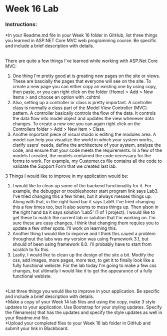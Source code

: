 <h1>Week 16 Lab</h1>
<h3>Instructions:</h3>
*In your Readme.md file in your Week 16 folder in GitHub, list three things you learned in ASP.NET Core MVC web programming course. Be specific and include a brief description with details.<br><br>

There are quite a few things I've learned while working with ASP.Net Core MVC:
1.  One thing I'm pretty good at is greating new pages on the site or views.  These are bascially the pages that everyone will see on the site. To create a new page you can either copy an existing one by using copy, then paste, or you can right click on the folder (Home) > Add > New Items > and choose an option with .cshtml<br>
2.  Also, setting up a controller or class is pretty important.  A controller class is normally a class part of the Model View Controller (MVC) pattern. A controller basically controls the flow of the data. It controls the data flow into model object and updates the view whenever data changes.  To create a new one you can again right click on the Controllers folder > Add > New Item > Class.
3.  Anothe important piece of visual stuido is editing the modules area.  A model can help you visualize the world in which your system works, clarify users' needs, define the architecture of your system, analyze the code, and ensure that your code meets the requirements.  In a few of the models I created, the models contained the code necessary for the forms to work.  For example, my Customer.cs file contains all the code to validate the Support Form that we created last lab.

3 Things I would like to improve in my application would be:
1.  I would like to clean up some of the backend functionality for it.  For example, the debugger or troubleshooter start program link says Lab3.  I've tried changing this a few times, but it always messes things up.  Along with that, in the right hand bar it says Lab9.  I've tried changing this a few times too, but It also seems to mess things up.  Then alson in the right hand ba it says solution 'Lab5' (1 of 1 project).  I would like to get these to match the current lab or solution that I'm working on.  I'm sure these are easy changes, I think that changing them requies you to update a few other spots.  I'll work on learning this.
2.  Another thing I would like to imporve and I think this caued a problem throughout the labs was my version was using Framework 3.1, but should of been using framework 6.0.  I'll probably have to start from scratch to fix this.
3.  Lastly, I would like to clean up the design of the site a bit.  Modify the css, add images, more pages, more text, to get it to finally look like a fully functional webiste.  For the lab today I'm going to make a few css changes, but ultimatly I would like it to get the appearance of a fully functional webiste.
<br>
*List three things you would like to improve in your application. Be specific and include a brief description with details.<br>
*Make a copy of your Week 14 lab files and using the copy, make 3 style updates to your application. Use Bootstrap for your styling updates. Specify the filename(s) that has the updates and specify the style updates as well in your Readme.md file.<br>
*Upload your completed files to your Week 16 lab folder in GitHub and submit your link in Blackboard.
